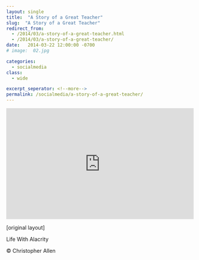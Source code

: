 ```yaml
---
layout: single
title:  "A Story of a Great Teacher"
slug:  "A Story of a Great Teacher"
redirect_from:
  - /2014/03/a-story-of-a-great-teacher.html
  - /2014/03/a-story-of-a-great-teacher/
date:   2014-03-22 12:00:00 -0700
# image:  02.jpg

categories:
  - socialmedia
class:
  - wide

excerpt_seperator: <!--more-->
permalink: /socialmedia/a-story-of-a-great-teacher/
---
```


<iframe src="https://www.facebook.com/plugins/post.php?href=https%3A%2F%2Fwww.facebook.com%2FChristopherRayAllen%2Fposts%2Fpfbid0XGYgcYnMxPyKeUgsj4LvoGVtibURSgMrfutp8MpkrZsFHgXFAH4PdMT8qxns8HUVl&show_text=true&width=500" width="500" height="297" style="border:none;overflow:hidden" scrolling="no" frameborder="0" allowfullscreen="true" allow="autoplay; clipboard-write; encrypted-media; picture-in-picture; web-share"></iframe>

[original layout]

Life With Alacrity

© Christopher Allen
